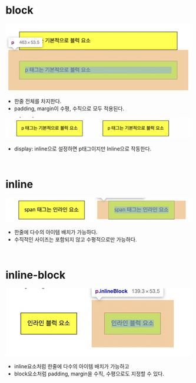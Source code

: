# block

![block](/img/block.png)

- 한줄 전체를 차지한다.
- padding, margin이 수평, 수직으로 모두 적용된다.

![block2](/img/block2.png)

- display: inline으로 설정하면 p태그이지만 Inline으로 작동한다.


<br>


# inline

![inline](/img/inline.png)

- 한줄에 다수의 아이템 배치가 가능하다.
- 수직적인 사이즈는 포함되지 않고 수평적으로만 가능하다.

<br>

# inline-block

![inlineblock](/img/inlineblock.png)

- inline요소처럼 한줄에 다수의 아이템 배치가 가능하고
- block요소처럼 padding, margin을 수직, 수평으로도 지정할 수 있다.
